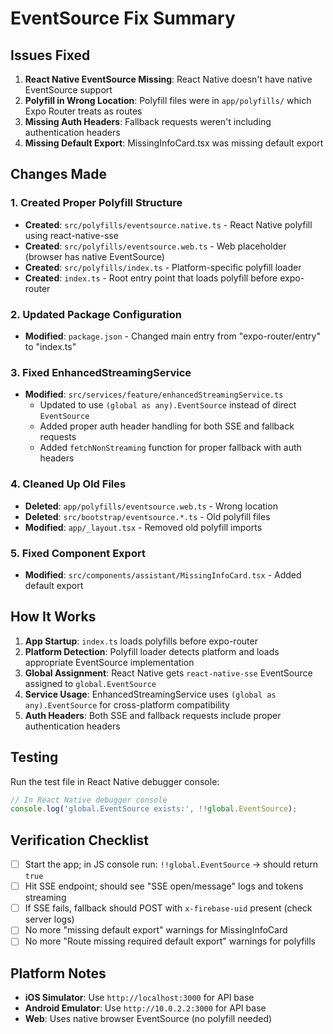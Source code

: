 # EventSource Fix Summary

## Issues Fixed

1. **React Native EventSource Missing**: React Native doesn't have native EventSource support
2. **Polyfill in Wrong Location**: Polyfill files were in `app/polyfills/` which Expo Router treats as routes
3. **Missing Auth Headers**: Fallback requests weren't including authentication headers
4. **Missing Default Export**: MissingInfoCard.tsx was missing default export

## Changes Made

### 1. Created Proper Polyfill Structure

- **Created**: `src/polyfills/eventsource.native.ts` - React Native polyfill using react-native-sse
- **Created**: `src/polyfills/eventsource.web.ts` - Web placeholder (browser has native EventSource)
- **Created**: `src/polyfills/index.ts` - Platform-specific polyfill loader
- **Created**: `index.ts` - Root entry point that loads polyfill before expo-router

### 2. Updated Package Configuration

- **Modified**: `package.json` - Changed main entry from "expo-router/entry" to "index.ts"

### 3. Fixed EnhancedStreamingService

- **Modified**: `src/services/feature/enhancedStreamingService.ts`
  - Updated to use `(global as any).EventSource` instead of direct `EventSource`
  - Added proper auth header handling for both SSE and fallback requests
  - Added `fetchNonStreaming` function for proper fallback with auth headers

### 4. Cleaned Up Old Files

- **Deleted**: `app/polyfills/eventsource.web.ts` - Wrong location
- **Deleted**: `src/bootstrap/eventsource.*.ts` - Old polyfill files
- **Modified**: `app/_layout.tsx` - Removed old polyfill imports

### 5. Fixed Component Export

- **Modified**: `src/components/assistant/MissingInfoCard.tsx` - Added default export

## How It Works

1. **App Startup**: `index.ts` loads polyfills before expo-router
2. **Platform Detection**: Polyfill loader detects platform and loads appropriate EventSource implementation
3. **Global Assignment**: React Native gets `react-native-sse` EventSource assigned to `global.EventSource`
4. **Service Usage**: EnhancedStreamingService uses `(global as any).EventSource` for cross-platform compatibility
5. **Auth Headers**: Both SSE and fallback requests include proper authentication headers

## Testing

Run the test file in React Native debugger console:

```javascript
// In React Native debugger console
console.log('global.EventSource exists:', !!global.EventSource);
```

## Verification Checklist

- [ ] Start the app; in JS console run: `!!global.EventSource` → should return `true`
- [ ] Hit SSE endpoint; should see "SSE open/message" logs and tokens streaming
- [ ] If SSE fails, fallback should POST with `x-firebase-uid` present (check server logs)
- [ ] No more "missing default export" warnings for MissingInfoCard
- [ ] No more "Route missing required default export" warnings for polyfills

## Platform Notes

- **iOS Simulator**: Use `http://localhost:3000` for API base
- **Android Emulator**: Use `http://10.0.2.2:3000` for API base
- **Web**: Uses native browser EventSource (no polyfill needed)

